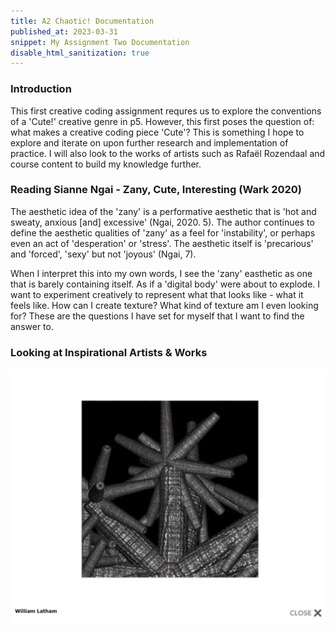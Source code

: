```yaml
---
title: A2 Chaotic! Documentation
published_at: 2023-03-31
snippet: My Assignment Two Documentation
disable_html_sanitization: true
---
```


### Introduction 
This first creative coding assignment requres us to explore the conventions of a 'Cute!' creative genre in p5. However, this first poses the question of: what makes a creative coding piece 'Cute'? This is something I hope to explore and iterate on upon further research and implementation of practice. I will also look to the works of artists such as Rafaël Rozendaal and course content to build my knowledge further.

### Reading Sianne Ngai - Zany, Cute, Interesting (Wark 2020)
The aesthetic idea of the 'zany' is a performative aesthetic that is 'hot and sweaty, anxious [and] excessive' (Ngai, 2020. 5). The author continues to define the aesthetic qualities of 'zany' as a feel for 'instability', or perhaps even an act of 'desperation' or 'stress'. The aesthetic itself is 'precarious' and 'forced', 'sexy' but not 'joyous' (Ngai, 7).

When I interpret this into my own words, I see the 'zany' easthetic as one that is barely containing itself. As if a 'digital body' were about to explode. I want to experiment creatively to represent what that looks like - what it feels like. How can I create texture? What kind of texture am I even looking for? These are the questions I have set for myself that I want to find the answer to. 

### Looking at Inspirational Artists & Works

![Alt text](<../static/A2/art1.png>)